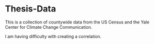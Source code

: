 # Thesis-Data
This is a collection of countywide data from the US Census and the Yale Center for Climate Change Communication.

I am having difficulty with creating a correlation. 
